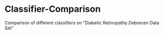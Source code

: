 # Classifier-Comparison
Comparison of different classifiers on "Diabetic Retinopathy Debrecen Data Set"

